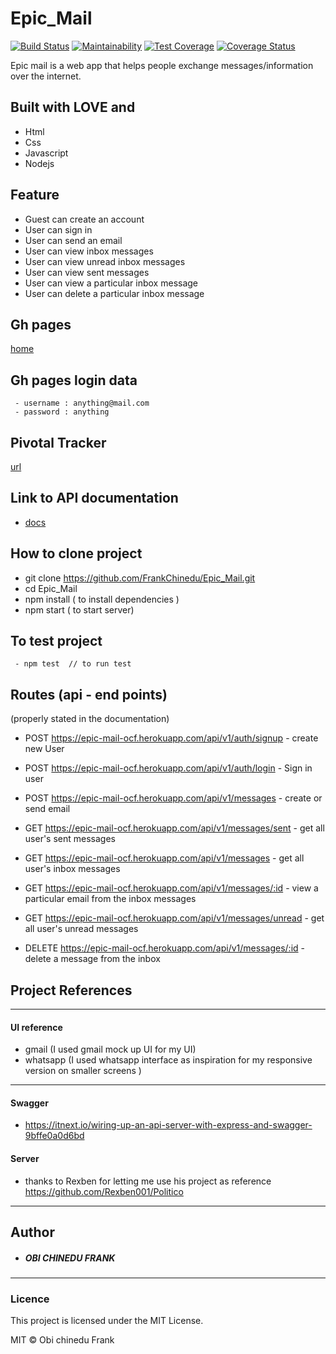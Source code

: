 # Epic_Mail

[![Build Status](https://travis-ci.com/FrankChinedu/Epic_Mail.svg?branch=develop)](https://travis-ci.com/FrankChinedu/Epic_Mail) [![Maintainability](https://api.codeclimate.com/v1/badges/a8a3d82521d45a6701e7/maintainability)](https://codeclimate.com/github/FrankChinedu/Epic_Mail/maintainability)   [![Test Coverage](https://api.codeclimate.com/v1/badges/a8a3d82521d45a6701e7/test_coverage)](https://codeclimate.com/github/FrankChinedu/Epic_Mail/test_coverage) [![Coverage Status](https://coveralls.io/repos/github/FrankChinedu/Epic_Mail/badge.svg?branch=develop)](https://coveralls.io/github/FrankChinedu/Epic_Mail?branch=develop)



Epic mail is a web app that helps people exchange
messages/information over the internet.

## Built with LOVE and
 - Html
 - Css
 - Javascript
 - Nodejs

## Feature
- Guest can create an account
- User can sign in
- User can send an email
- User can view inbox messages
- User can view unread inbox messages
- User can view sent messages
- User can view a particular inbox message
- User can delete a particular inbox message


## Gh pages
[home](https://frankchinedu.github.io/Epic_Mail/UI/index.html)

## Gh pages login data 
```
 - username : anything@mail.com
 - password : anything
```

## Pivotal Tracker
  [url](https://www.pivotaltracker.com/n/projects/2315126)

## Link to API documentation
 - [docs](https://epic-mail-ocf.herokuapp.com/api-docs)

## How to clone project 
 - git clone https://github.com/FrankChinedu/Epic_Mail.git
 - cd Epic_Mail
 - npm install ( to install dependencies )
 - npm start ( to start server)

## To test project
```
 - npm test  // to run test
```
## Routes (api - end points)
 (properly stated in the documentation)

- POST  https://epic-mail-ocf.herokuapp.com/api/v1/auth/signup - create new User

- POST https://epic-mail-ocf.herokuapp.com/api/v1/auth/login - Sign in user

- POST https://epic-mail-ocf.herokuapp.com/api/v1/messages - create or send email

- GET https://epic-mail-ocf.herokuapp.com/api/v1/messages/sent - get all user's sent messages

- GET https://epic-mail-ocf.herokuapp.com/api/v1/messages - get all user's inbox messages

- GET https://epic-mail-ocf.herokuapp.com/api/v1/messages/:id - view a particular email from the inbox messages

- GET https://epic-mail-ocf.herokuapp.com/api/v1/messages/unread - get all user's unread messages

- DELETE https://epic-mail-ocf.herokuapp.com/api/v1/messages/:id - delete a message from the inbox

## Project References
 - - -
#### UI reference
 - gmail (I used gmail mock up UI for my UI)
 - whatsapp (I used whatsapp interface as inspiration for my responsive version on smaller screens )
- - -

#### Swagger 
 - https://itnext.io/wiring-up-an-api-server-with-express-and-swagger-9bffe0a0d6bd

#### Server
 - thanks to Rexben for letting me use his project as reference https://github.com/Rexben001/Politico

---
## Author

- ##### OBI CHINEDU FRANK 
---

### Licence
This project is licensed under the MIT License.

MIT © Obi chinedu Frank
